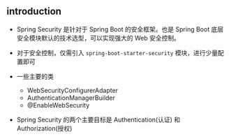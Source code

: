 ## introduction

* Spring Security 是针对于 Spring Boot 的安全框架。也是 Spring Boot 底层安全模块默认的技术选型，可以实现强大的 Web 安全控制。 
* 对于安全控制，仅需引入 `spring-boot-starter-security` 模块，进行少量配置即可

* 一些主要的类
    - WebSecurityConfigurerAdapter 
    - AuthenticationManagerBuilder
    - @EnableWebSecurity

* Spring Security 的两个主要目标是 Authentication(认证) 和 Authorization(授权)
